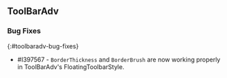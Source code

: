 ## ToolBarAdv

### Bug Fixes
{:#toolbaradv-bug-fixes}

* \#I397567 - `BorderThickness` and `BorderBrush` are now working properly in ToolBarAdv's FloatingToolbarStyle.